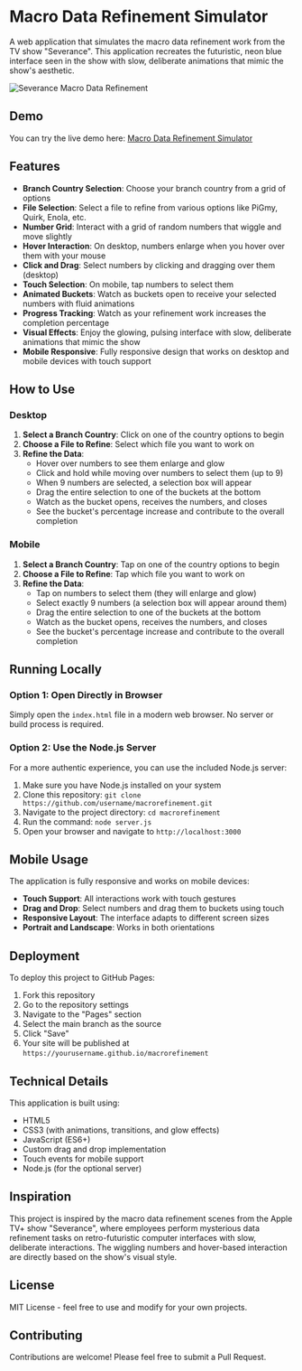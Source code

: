 # Macro Data Refinement Simulator

A web application that simulates the macro data refinement work from the TV show "Severance". This application recreates the futuristic, neon blue interface seen in the show with slow, deliberate animations that mimic the show's aesthetic.

![Severance Macro Data Refinement](https://github.com/username/macrorefinement/raw/main/screenshots/preview.png)

## Demo

You can try the live demo here: [Macro Data Refinement Simulator](https://username.github.io/macrorefinement)

## Features

- **Branch Country Selection**: Choose your branch country from a grid of options
- **File Selection**: Select a file to refine from various options like PiGmy, Quirk, Enola, etc.
- **Number Grid**: Interact with a grid of random numbers that wiggle and move slightly
- **Hover Interaction**: On desktop, numbers enlarge when you hover over them with your mouse
- **Click and Drag**: Select numbers by clicking and dragging over them (desktop)
- **Touch Selection**: On mobile, tap numbers to select them
- **Animated Buckets**: Watch as buckets open to receive your selected numbers with fluid animations
- **Progress Tracking**: Watch as your refinement work increases the completion percentage
- **Visual Effects**: Enjoy the glowing, pulsing interface with slow, deliberate animations that mimic the show
- **Mobile Responsive**: Fully responsive design that works on desktop and mobile devices with touch support

## How to Use

### Desktop
1. **Select a Branch Country**: Click on one of the country options to begin
2. **Choose a File to Refine**: Select which file you want to work on
3. **Refine the Data**:
   - Hover over numbers to see them enlarge and glow
   - Click and hold while moving over numbers to select them (up to 9)
   - When 9 numbers are selected, a selection box will appear
   - Drag the entire selection to one of the buckets at the bottom
   - Watch as the bucket opens, receives the numbers, and closes
   - See the bucket's percentage increase and contribute to the overall completion

### Mobile
1. **Select a Branch Country**: Tap on one of the country options to begin
2. **Choose a File to Refine**: Tap which file you want to work on
3. **Refine the Data**:
   - Tap on numbers to select them (they will enlarge and glow)
   - Select exactly 9 numbers (a selection box will appear around them)
   - Drag the entire selection to one of the buckets at the bottom
   - Watch as the bucket opens, receives the numbers, and closes
   - See the bucket's percentage increase and contribute to the overall completion

## Running Locally

### Option 1: Open Directly in Browser
Simply open the `index.html` file in a modern web browser. No server or build process is required.

### Option 2: Use the Node.js Server
For a more authentic experience, you can use the included Node.js server:

1. Make sure you have Node.js installed on your system
2. Clone this repository: `git clone https://github.com/username/macrorefinement.git`
3. Navigate to the project directory: `cd macrorefinement`
4. Run the command: `node server.js`
5. Open your browser and navigate to `http://localhost:3000`

## Mobile Usage

The application is fully responsive and works on mobile devices:

- **Touch Support**: All interactions work with touch gestures
- **Drag and Drop**: Select numbers and drag them to buckets using touch
- **Responsive Layout**: The interface adapts to different screen sizes
- **Portrait and Landscape**: Works in both orientations

## Deployment

To deploy this project to GitHub Pages:

1. Fork this repository
2. Go to the repository settings
3. Navigate to the "Pages" section
4. Select the main branch as the source
5. Click "Save"
6. Your site will be published at `https://yourusername.github.io/macrorefinement`

## Technical Details

This application is built using:
- HTML5
- CSS3 (with animations, transitions, and glow effects)
- JavaScript (ES6+)
- Custom drag and drop implementation
- Touch events for mobile support
- Node.js (for the optional server)

## Inspiration

This project is inspired by the macro data refinement scenes from the Apple TV+ show "Severance", where employees perform mysterious data refinement tasks on retro-futuristic computer interfaces with slow, deliberate interactions. The wiggling numbers and hover-based interaction are directly based on the show's visual style.

## License

MIT License - feel free to use and modify for your own projects.

## Contributing

Contributions are welcome! Please feel free to submit a Pull Request. 